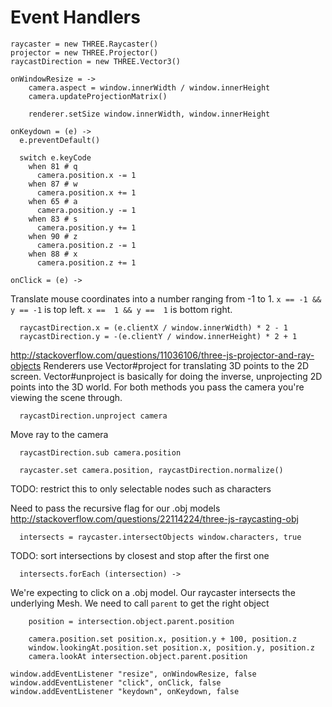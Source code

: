Event Handlers
==============

    raycaster = new THREE.Raycaster()
    projector = new THREE.Projector()
    raycastDirection = new THREE.Vector3()

    onWindowResize = ->
    	camera.aspect = window.innerWidth / window.innerHeight
    	camera.updateProjectionMatrix()

    	renderer.setSize window.innerWidth, window.innerHeight

    onKeydown = (e) ->
      e.preventDefault()
      
      switch e.keyCode
        when 81 # q
          camera.position.x -= 1
        when 87 # w
          camera.position.x += 1
        when 65 # a
          camera.position.y -= 1
        when 83 # s
          camera.position.y += 1
        when 90 # z
          camera.position.z -= 1
        when 88 # x
          camera.position.z += 1

    onClick = (e) ->

Translate mouse coordinates into a number ranging from -1 to 1.
`x == -1 && y == -1` is top left.
`x ==  1 && y ==  1` is bottom right.

      raycastDirection.x = (e.clientX / window.innerWidth) * 2 - 1
      raycastDirection.y = -(e.clientY / window.innerHeight) * 2 + 1

http://stackoverflow.com/questions/11036106/three-js-projector-and-ray-objects
Renderers use Vector#project for translating 3D points to the 2D screen.
Vector#unproject is basically for doing the inverse, unprojecting 2D points into the 3D world.
For both methods you pass the camera you're viewing the scene through.

      raycastDirection.unproject camera

Move ray to the camera

      raycastDirection.sub camera.position

      raycaster.set camera.position, raycastDirection.normalize()

TODO: restrict this to only selectable nodes such as characters

Need to pass the recursive flag for our .obj models
http://stackoverflow.com/questions/22114224/three-js-raycasting-obj

      intersects = raycaster.intersectObjects window.characters, true

TODO: sort intersections by closest and stop after the first one

      intersects.forEach (intersection) ->
      
We're expecting to click on a .obj model. 
Our raycaster intersects the underlying Mesh. 
We need to call `parent` to get the right object
              
        position = intersection.object.parent.position
        
        camera.position.set position.x, position.y + 100, position.z
        window.lookingAt.position.set position.x, position.y, position.z
        camera.lookAt intersection.object.parent.position

    window.addEventListener "resize", onWindowResize, false
    window.addEventListener "click", onClick, false
    window.addEventListener "keydown", onKeydown, false
